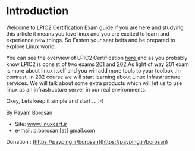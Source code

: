 # Introduction

Welcome to LPIC2 Certification Exam guide.If you are here and studying this article it means you love linux and you are excited to learn and experience new things. So Fasten your seat belts and be prepared to explore Linux world.

You can see the overview of LPIC2 Certification [here ](http://www.lpi.org/our-certifications/lpic-2-overview)and as you probably know LPIC2 is consist of two exams [201](http://www.lpi.org/our-certifications/exam-201-objectives) and [202](http://www.lpi.org/our-certifications/exam-202-objectives).As light of way 201 exam is more about linux itself and you will add more tools to your toolbox .In contrast, in 202 course we will start learning about Linux Infrastructure services. We will talk about some extra products which will let us to use linux as an infrastructure server in our real environments.

Okey, Lets keep it simple and start ... :-\)

By Payam Borosan

* Site: www.linuxcert.ir
* e-mail: p.borosan \[at\] gmail.com

Donation : [https://payping.ir/borosan](https://payping.ir/borosan)

